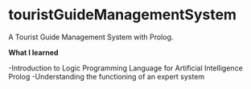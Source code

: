 # touristGuideManagementSystem


A Tourist Guide Management System with Prolog.

**What I learned** 

-Introduction to Logic Programming Language for Artificial Intelligence Prolog
-Understanding the functioning of an expert system
